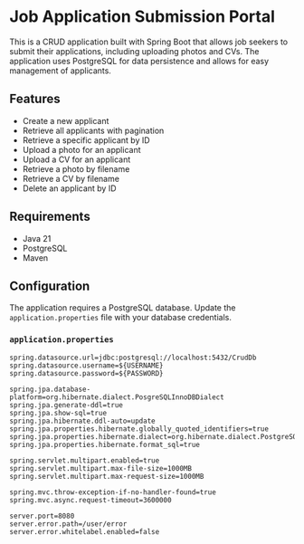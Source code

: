 # Job Application Submission Portal

This is a CRUD application built with Spring Boot that allows job seekers to submit their applications, including uploading photos and CVs. The application uses PostgreSQL for data persistence and allows for easy management of applicants.

## Features

- Create a new applicant
- Retrieve all applicants with pagination
- Retrieve a specific applicant by ID
- Upload a photo for an applicant
- Upload a CV for an applicant
- Retrieve a photo by filename
- Retrieve a CV by filename
- Delete an applicant by ID

## Requirements

- Java 21
- PostgreSQL
- Maven

## Configuration

The application requires a PostgreSQL database. Update the `application.properties` file with your database credentials.

### `application.properties`

```properties
spring.datasource.url=jdbc:postgresql://localhost:5432/CrudDb
spring.datasource.username=${USERNAME}
spring.datasource.password=${PASSWORD}

spring.jpa.database-platform=org.hibernate.dialect.PosgreSQLInnoDBDialect
spring.jpa.generate-ddl=true
spring.jpa.show-sql=true
spring.jpa.hibernate.ddl-auto=update
spring.jpa.properties.hibernate.globally_quoted_identifiers=true
spring.jpa.properties.hibernate.dialect=org.hibernate.dialect.PostgreSQLDialect
spring.jpa.properties.hibernate.format_sql=true

spring.servlet.multipart.enabled=true
spring.servlet.multipart.max-file-size=1000MB
spring.servlet.multipart.max-request-size=1000MB

spring.mvc.throw-exception-if-no-handler-found=true
spring.mvc.async.request-timeout=3600000

server.port=8080
server.error.path=/user/error
server.error.whitelabel.enabled=false
